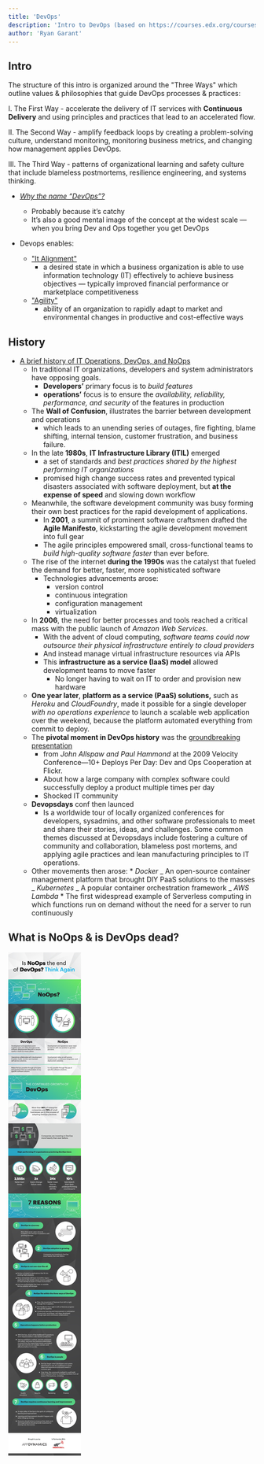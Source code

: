 ```yaml
---
title: 'DevOps'
description: 'Intro to DevOps (based on https://courses.edx.org/courses/course-v1:LinuxFoundationX+LFS161x+1T2018)'
author: 'Ryan Garant'
---
```


<article id="1">

## Intro

The structure of this intro is organized around the "Three Ways" which outline values & philosophies that guide DevOps processes & practices:

I. The First Way - accelerate the delivery of IT services with **Continuous Delivery** and using principles and practices that lead to an accelerated flow.

II. The Second Way - amplify feedback loops by creating a problem-solving culture, understand monitoring, monitoring business metrics, and changing how management applies DevOps.

III. The Third Way - patterns of organizational learning and safety culture that include blameless postmortems, resilience engineering, and systems thinking.

- [_Why the name “DevOps”?_](http://dev2ops.org/2010/02/what-is-devops/)

  - Probably because it’s catchy
  - It’s also a good mental image of the concept at the widest scale — when you bring Dev and Ops together you get DevOps

- Devops enables:
  - ["It Alignment"](http://en.wikipedia.org/wiki/Business/IT_alignment)
    - a desired state in which a business organization is able to use information technology (IT) effectively to achieve business objectives — typically improved financial performance or marketplace competitiveness
  - ["Agility"](http://en.wikipedia.org/wiki/Business_agility)
    - ability of an organization to rapidly adapt to market and environmental changes in productive and cost-effective ways

</article>

<article id="2">

## History

- [A brief history of IT Operations, DevOps, and NoOps](https://blog.appdynamics.com/engineering/is-noops-the-end-of-devops-think-again/)
  - In traditional IT organizations, developers and system administrators have opposing goals.
    - **Developers’** primary focus is to _build features_
    - **operations’** focus is to ensure the _availability, reliability, performance, and security_ of the features in production
  - The **Wall of Confusion**, illustrates the barrier between development and operations
    - which leads to an unending series of outages, fire fighting, blame shifting, internal tension, customer frustration, and business failure.
  - In the late **1980s**, **IT Infrastructure Library (ITIL)** emerged
    - a set of standards and _best practices shared by the highest performing IT organizations_
    - promised high change success rates and prevented typical disasters associated with software deployment, but **at the expense of speed** and slowing down workflow
  - Meanwhile, the software development community was busy forming their own best practices for the rapid development of applications.
    - In **2001**, a summit of prominent software craftsmen drafted the **Agile Manifesto**, kickstarting the agile development movement into full gear
    - The agile principles empowered small, cross-functional teams to _build high-quality software faster_ than ever before.
  - The rise of the internet **during the 1990s** was the catalyst that fueled the demand for better, faster, more sophisticated software
    - Technologies advancements arose:
      - version control
      - continuous integration
      - configuration management
      - virtualization
  - In **2006**, the need for better processes and tools reached a critical mass with the public launch of _Amazon Web Services_.
    - With the advent of cloud computing, _software teams could now outsource their physical infrastructure entirely to cloud providers_
    - And instead manage virtual infrastructure resources via APIs
    - This **infrastructure as a service (IaaS) model** allowed development teams to move faster
      - No longer having to wait on IT to order and provision new hardware
  - **One year later**, **platform as a service (PaaS) solutions,** such as _Heroku_ and _CloudFoundry_, made it possible for a single developer _with no operations experience_ to launch a scalable web application over the weekend, because the platform automated everything from commit to deploy.
  - The **pivotal moment in DevOps history** was the [groundbreaking presentation](https://www.youtube.com/watch?v=LdOe18KhtT4)
    - from _John Allspaw and Paul Hammond_ at the 2009 Velocity Conference—10+ Deploys Per Day: Dev and Ops Cooperation at Flickr.
    - About how a large company with complex software could successfully deploy a product multiple times per day
    - Shocked IT community
  - **Devopsdays** conf then launced
    - Is a worldwide tour of locally organized conferences for developers, sysadmins, and other software professionals to meet and share their stories, ideas, and challenges. Some common themes discussed at Devopsdays include fostering a culture of community and collaboration, blameless post mortems, and applying agile practices and lean manufacturing principles to IT operations.
  - Other movements then arose: \* _Docker_
    _ An open-source container management platform that brought DIY PaaS solutions to the masses
    _ _Kubernetes_
    _ A popular container orchestration framework
    _ _AWS Lambda_ \* The first widespread example of Serverless computing in which functions run on demand without the need for a server to run continuously
    </article>

<article id="3">

## What is NoOps & is DevOps dead?

<img src="images/noops.jpg">

</article>
